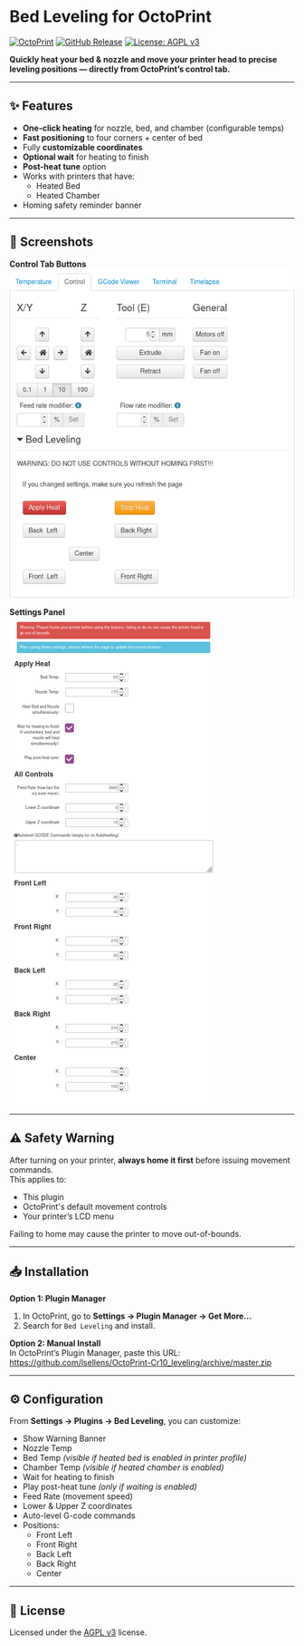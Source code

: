 # Bed Leveling for OctoPrint

[![OctoPrint](https://img.shields.io/badge/OctoPrint-Plugin-green?logo=octoprint)](https://plugins.octoprint.org/)
[![GitHub Release](https://img.shields.io/github/v/release/lsellens/OctoPrint-Cr10_leveling)](https://github.com/lsellens/OctoPrint-Cr10_leveling/releases)
[![License: AGPL v3](https://img.shields.io/badge/License-AGPLv3-blue.svg)](https://www.gnu.org/licenses/agpl-3.0)

**Quickly heat your bed & nozzle and move your printer head to precise leveling positions — directly from OctoPrint’s control tab.**

---

## ✨ Features
- **One-click heating** for nozzle, bed, and chamber (configurable temps)
- **Fast positioning** to four corners + center of bed
- Fully **customizable coordinates**
- **Optional wait** for heating to finish
- **Post-heat tune** option
- Works with printers that have:
  - Heated Bed
  - Heated Chamber
- Homing safety reminder banner

---

## 📸 Screenshots

**Control Tab Buttons**  
![Control Tab Screenshot](https://raw.githubusercontent.com/OctoPrint/plugins.octoprint.org/refs/heads/gh-pages/assets/img/plugins/CR10_Leveling/control.png)

**Settings Panel**  
![Settings Screenshot](https://raw.githubusercontent.com/OctoPrint/plugins.octoprint.org/refs/heads/gh-pages/assets/img/plugins/CR10_Leveling/settings.png)

---

## ⚠️ Safety Warning

After turning on your printer, **always home it first** before issuing movement commands.  
This applies to:
- This plugin
- OctoPrint's default movement controls
- Your printer’s LCD menu

Failing to home may cause the printer to move out-of-bounds.

---

## 📥 Installation

**Option 1: Plugin Manager**  
1. In OctoPrint, go to **Settings → Plugin Manager → Get More...**
2. Search for `Bed Leveling` and install.

**Option 2: Manual Install**  
In OctoPrint’s Plugin Manager, paste this URL:
https://github.com/lsellens/OctoPrint-Cr10_leveling/archive/master.zip


---

## ⚙️ Configuration

From **Settings → Plugins → Bed Leveling**, you can customize:

- Show Warning Banner  
- Nozzle Temp  
- Bed Temp *(visible if heated bed is enabled in printer profile)*  
- Chamber Temp *(visible if heated chamber is enabled)*  
- Wait for heating to finish  
- Play post-heat tune *(only if waiting is enabled)*  
- Feed Rate (movement speed)  
- Lower & Upper Z coordinates  
- Auto-level G-code commands  
- Positions:
  - Front Left
  - Front Right
  - Back Left
  - Back Right
  - Center

---

## 📝 License

Licensed under the [AGPL v3](https://www.gnu.org/licenses/agpl-3.0) license.
